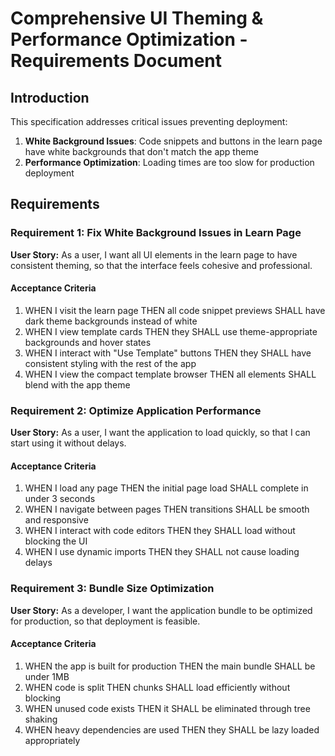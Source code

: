 # Comprehensive UI Theming & Performance Optimization - Requirements Document

## Introduction

This specification addresses critical issues preventing deployment:
1. **White Background Issues**: Code snippets and buttons in the learn page have white backgrounds that don't match the app theme
2. **Performance Optimization**: Loading times are too slow for production deployment

## Requirements

### Requirement 1: Fix White Background Issues in Learn Page

**User Story:** As a user, I want all UI elements in the learn page to have consistent theming, so that the interface feels cohesive and professional.

#### Acceptance Criteria
1. WHEN I visit the learn page THEN all code snippet previews SHALL have dark theme backgrounds instead of white
2. WHEN I view template cards THEN they SHALL use theme-appropriate backgrounds and hover states
3. WHEN I interact with "Use Template" buttons THEN they SHALL have consistent styling with the rest of the app
4. WHEN I view the compact template browser THEN all elements SHALL blend with the app theme

### Requirement 2: Optimize Application Performance

**User Story:** As a user, I want the application to load quickly, so that I can start using it without delays.

#### Acceptance Criteria
1. WHEN I load any page THEN the initial page load SHALL complete in under 3 seconds
2. WHEN I navigate between pages THEN transitions SHALL be smooth and responsive
3. WHEN I interact with code editors THEN they SHALL load without blocking the UI
4. WHEN I use dynamic imports THEN they SHALL not cause loading delays

### Requirement 3: Bundle Size Optimization

**User Story:** As a developer, I want the application bundle to be optimized for production, so that deployment is feasible.

#### Acceptance Criteria
1. WHEN the app is built for production THEN the main bundle SHALL be under 1MB
2. WHEN code is split THEN chunks SHALL load efficiently without blocking
3. WHEN unused code exists THEN it SHALL be eliminated through tree shaking
4. WHEN heavy dependencies are used THEN they SHALL be lazy loaded appropriately
